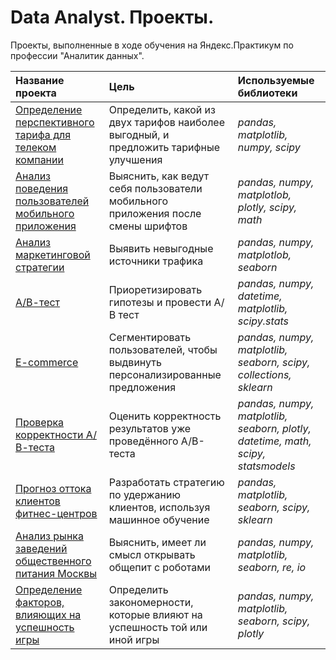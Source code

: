 # Data Analyst. Проекты.

Проекты, выполненные в ходе обучения на Яндекс.Практикум по профессии "Аналитик данных".

| Название проекта | Цель | Используемые библиотеки | 
| :---------------------- | :---------------------- | :---------------------- |
| [Определение перспективного тарифа для телеком компании](statistical_data_analysis) | Определить, какой из двух тарифов наиболее выгодный, и предложить тарифные улучшения | *pandas, matplotlib, numpy, scipy* |
| [Анализ поведения пользователей мобильного приложения](analysis_of_the_behavior_of_users_of_the_mobile_app) | Выяснить, как ведут себя пользователи мобильного приложения после смены шрифтов | *pandas, numpy, matplotlob, plotly, scipy, math* |
| [Анализ маркетинговой стратегии](analysis_of_marketing_strategy) | Выявить невыгодные источники трафика | *pandas, numpy, matplotlob, seaborn* | 
| [А/В-тест](AB-test) | Приоретизировать гипотезы и провести А/В тест | *pandas, numpy, datetime, matplotlib, scipy.stats* |
| [E-commerce](e-commerce) | Сегментировать пользователей, чтобы выдвинуть персонализированные предложения | *pandas, numpy, matplotlib, seaborn, scipy, collections, sklearn* |
| [Проверка корректности А/В-теста](review_ab-test) | Оценить корректность результатов уже проведённого A/B-теста | *pandas, numpy, matplotlib, seaborn, plotly, datetime, math, scipy, statsmodels* |
| [Прогноз оттока клиентов фитнес-центров](fitness_center) | Разработать стратегию по удержанию клиентов, используя машинное обучение | *pandas, matplotlib, seaborn, scipy, sklearn* |
| [Анализ рынка заведений общественного питания Москвы](cafe) |  Выяснить, имеет ли смысл открывать общепит с роботами | *pandas, numpy, matplotlib, seaborn, re, io* |
| [Определение факторов, влияющих на успешность игры](games) | Определить закономерности, которые влияют на успешность той или иной игры |  *pandas, numpy, matplotlib, seaborn, scipy, plotly* |
